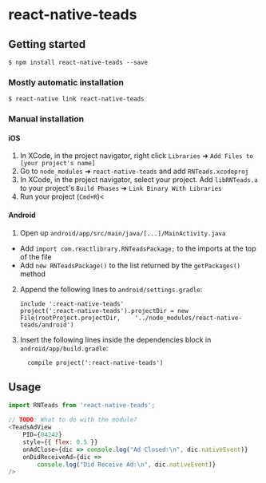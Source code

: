 
# react-native-teads

## Getting started

`$ npm install react-native-teads --save`

### Mostly automatic installation

`$ react-native link react-native-teads`

### Manual installation


#### iOS

1. In XCode, in the project navigator, right click `Libraries` ➜ `Add Files to [your project's name]`
2. Go to `node_modules` ➜ `react-native-teads` and add `RNTeads.xcodeproj`
3. In XCode, in the project navigator, select your project. Add `libRNTeads.a` to your project's `Build Phases` ➜ `Link Binary With Libraries`
4. Run your project (`Cmd+R`)<

#### Android

1. Open up `android/app/src/main/java/[...]/MainActivity.java`
  - Add `import com.reactlibrary.RNTeadsPackage;` to the imports at the top of the file
  - Add `new RNTeadsPackage()` to the list returned by the `getPackages()` method
2. Append the following lines to `android/settings.gradle`:
  	```
  	include ':react-native-teads'
  	project(':react-native-teads').projectDir = new File(rootProject.projectDir, 	'../node_modules/react-native-teads/android')
  	```
3. Insert the following lines inside the dependencies block in `android/app/build.gradle`:
  	```
      compile project(':react-native-teads')
  	```


## Usage
```javascript
import RNTeads from 'react-native-teads';

// TODO: What to do with the module?
<TeadsAdView
    PID={84242}
    style={{ flex: 0.5 }}
    onAdClose={dic => console.log("Ad Closed:\n", dic.nativeEvent)}
    onDidReceiveAd={dic =>
        console.log("Did Receive Ad:\n", dic.nativeEvent)}
/>
```
  
